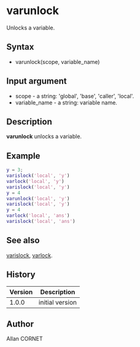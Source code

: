 

# varunlock

Unlocks a variable.

## Syntax

- varunlock(scope, variable_name)

## Input argument

 - scope - a string: 'global', 'base', 'caller', 'local'.
 - variable_name - a string: variable name.

## Description


  <p><b>varunlock</b> unlocks a variable.</p>


## Example

```matlab
y = 3;
varislock('local', 'y')
varlock('local', 'y')
varislock('local', 'y')
y = 4
varunlock('local', 'y')
varislock('local', 'y')
y = 4
varlock('local', 'ans')
varislock('local', 'ans')
```

## See also

[varislock](varislock.md), [varlock](varlock.md).
## History

|Version|Description|
|------|------|
|1.0.0|initial version|


## Author

Allan CORNET



